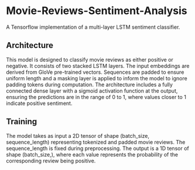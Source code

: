 # Movie-Reviews-Sentiment-Analysis

A Tensorflow implementation of a multi-layer LSTM sentiment classifier.

## Architecture

This model is designed to classify movie reviews as either positive or negative. It consists of two stacked LSTM layers. The input embeddings are derived from GloVe pre-trained vectors. Sequences are padded to ensure uniform length and a masking layer is applied to inform the model to ignore padding tokens during computation. The architecture includes a fully connected dense layer with a sigmoid activation function at the output, ensuring the predictions are in the range of 0 to 1, where values closer to 1 indicate positive sentiment.

## Training
The model takes as input a 2D tensor of shape (batch_size, sequence_length) representing tokenized and padded movie reviews. The sequence_length is fixed during preprocessing. The output is a 1D tensor of shape (batch_size,), where each value represents the probability of the corresponding review being positive.

